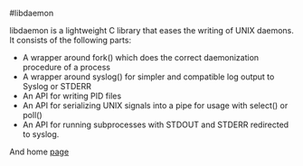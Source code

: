 #libdaemon

libdaemon is a lightweight C library that eases the writing of UNIX daemons. It consists of the following parts:
* A wrapper around fork() which does the correct daemonization procedure of a process
* A wrapper around syslog() for simpler and compatible log output to Syslog or STDERR
* An API for writing PID files
* An API for serializing UNIX signals into a pipe for usage with select() or poll()
* An API for running subprocesses with STDOUT and STDERR redirected to syslog.

And home [page](http://www.linuxfromscratch.org/blfs/view/svn/general/libdaemon.html)

